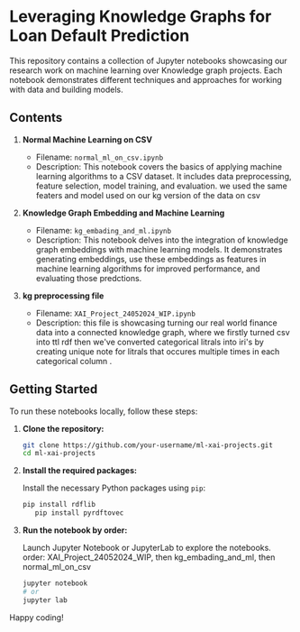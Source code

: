 
# Leveraging Knowledge Graphs for Loan Default Prediction

This repository contains a collection of Jupyter notebooks showcasing our research work on machine learning over Knowledge graph projects. Each notebook demonstrates different techniques and approaches for working with data and building models.

## Contents

1. **Normal Machine Learning on CSV**
   - Filename: `normal_ml_on_csv.ipynb`
   - Description: This notebook covers the basics of applying machine learning algorithms to a CSV dataset. It includes data preprocessing, feature selection, model training, and evaluation.
   we used the same featers and model used on our kg version of the data on csv

2. **Knowledge Graph Embedding and Machine Learning**
   - Filename: `kg_embading_and_ml.ipynb`
   - Description: This notebook delves into the integration of knowledge graph embeddings with machine learning models. It demonstrates generating embeddings, use these embeddings as features in machine learning algorithms for improved performance, and evaluating those predctions.

3. **kg preprocessing file**
   - Filename: `XAI_Project_24052024_WIP.ipynb`
   - Description: this file is showcasing turning our real world finance data into a connected knowledge graph, where we firstly turned csv into ttl rdf
      then we've converted categorical litrals into iri's by creating unique note for litrals that occures multiple times in each categorical column
     .

## Getting Started

To run these notebooks locally, follow these steps:

1. **Clone the repository:**

   ```sh
   git clone https://github.com/your-username/ml-xai-projects.git
   cd ml-xai-projects
   ```

2. **Install the required packages:**

   Install the necessary Python packages using `pip`:

   ```sh
   pip install rdflib
      pip install pyrdftovec
   ```

3. **Run the notebook by order:**

   Launch Jupyter Notebook or JupyterLab to explore the notebooks.
order: XAI_Project_24052024_WIP, then kg_embading_and_ml, then normal_ml_on_csv
   ```sh
   jupyter notebook
   # or
   jupyter lab
   ```


Happy coding!
